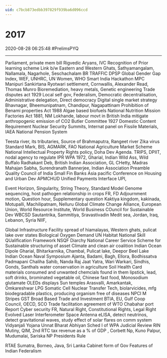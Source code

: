 ```yaml
---
uid: c7bcb873edbb397829f939ba6d096ccd
---
```

# 2017
2020-08-28 06:25:48
#PrelimsPYQ  

---


Parliament, private mem bill
Rigvedic Aryans, IVC
Recognition of Prior learning scheme
Link b/w Eastern and Western Ghats, Sathyamangalam, Nallamala, Nagarhole, Seschachalam BR
TRAFFIC
DPSP
Global Gender Gap Index, WEF, UNHRC, UN Women, WHO
Smart India Hackathon
MPC
Manipuri Sankirtana
Ryotwari settlement, Cornwallis, Alexander Read, Thomas Munro
Bioremediation, heavy metals, Genetic engineering
Trade disputes act 1929
Local self gov, Federalism, Democratic decentralisation, Administrative delegation, Direct democracy
Digital single market strategy
Bhavnagar, Bheemunipatnam, Chandipur, Nagapattinam
Prohibition of Benami properties Act 1988
Algae based biofuels
National Nutrition Mission
Factories Act 1881, NM Lokhande, labour movt in British India
mitigate anthropogenic emission of CO2
Butler Committee 1927
Domestic Content Requirement
Nuclear Security Summits, Internat panel on Fissile Materials, IAEA
National Pension System

Teesta river, its tributaries, Source of Brahmaputra, Rangeet river
Zika virus
Standard Mark, BIS, AGMARK, FAO
National Agriculture Market Scheme
National Intellectual Property Rights policy, Doha Dev Agenda. TRIPS, DPIIT, nodal agency to regulate IPR
WPA 1972, Gharial, Indian Wild Ass, Wild Buffalo
Radhakant Deb, British Indian Association, GL CHetty, Madras Mahajan Sabha, Surendranath Bannerjee, Indian Association
Preamble
Quality Council of India
Small Fin Banks
Asia pacific Conference on Housing and Urban Dev APMCHUD
Unified Payments Interface UPI,

Event Horizon, Singularity, String Theory, Standard Model
Genome sequencing, host pathogen relationship in crops
FR, FD
Adjournment motion, Question hour, Supplementary question
Kaktiya kingdom, kakinada, Motupalli, Machilipatnam, Nelluru
Global Climate Change Alliance, European Union, World Resource Institute, World Business COuncil for Sustainable Dev WBCSD
Sautantrika, Sammitiya, Sravastivadin
Medit sea, Jordan, Iraq, Lebanon, Syria
NIIF,

Global Infrastructure Facility
spread of hiamalayas, Western ghats, pulicat lake over states
Biological Oxygen Demand
UN Habitat
National Skill QUalification Framework NSQF
Diarchy
National Career Service
Scheme for Sustainable structuring of asset
Climate and clean air coalition
Indian Ocean Dipole
Gharial, Bhitarkarnika, Chambal, Pulicat lake, Deepor Beel Lake
Indian Ocean Naval Symposium
Ajanta, Badami, Bagh, Ellora, Bodhissatva Padmapani
Chaliha Sahib, Nanda Raj Jaat Yatra, Wari Warkari, Sindhis, Gonds, Santhals
water conservation in agriculture
Soil Health Card
materials consumed and unwanted chemcials found in them lipstick, lead, soft drinks, brominated vegetable oil, Chinese fast food, Monosodium glutamate
OLEDs displays
Sun temples Arasvalli, Amarkantak, Omkareshwar
LPG
Somatic Cell Nuclear Transfer Tech, biolarvicides, mfg biodegradable plastics, producing organism free of diseases
NPCI
M Stripes
GST
Broad Based Trade and Investment BTIA, EU, Gulf Coop Council, OECD, SCO
Trade facilitation agreement of WTO
Chabahar port
Report Cyber security
FR, Natural Right, Constitutional Rights, Legal Right
Evolved Laser Interferometer Space Antenna eLISA, detect neutrinos, detect gravitational waves, study effect of solar flares on comm system
Vidyanjali Yojana
Unnat Bharat Abhiyan
Sched I of WPA
Judicial Review
RIN Mutiny, QIM, 2nd RTC
tax revenue as a % of GDP ,
Corbett Np, Kuno Palpur, Mudumalai, Sariska NP
Presidents Rule

RTAE
Sumatra, Borneo, Java, Sri Lanka
Cabinet form of Gov
Features of Indian Federalism












